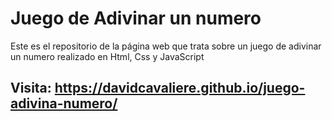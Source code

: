 # Juego de Adivinar un numero

Este es el repositorio de la página web que trata sobre un juego de adivinar un numero realizado en Html, Css y JavaScript

## Visita: https://davidcavaliere.github.io/juego-adivina-numero/

